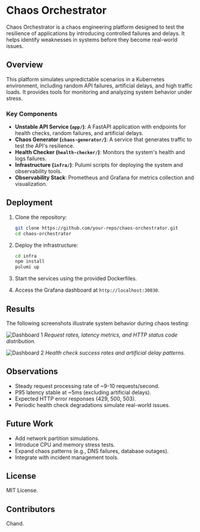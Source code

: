 # Chaos Orchestrator

Chaos Orchestrator is a chaos engineering platform designed to test the resilience of applications by introducing controlled failures and delays. It helps identify weaknesses in systems before they become real-world issues.

## Overview

This platform simulates unpredictable scenarios in a Kubernetes environment, including random API failures, artificial delays, and high traffic loads. It provides tools for monitoring and analyzing system behavior under stress.

### Key Components

- **Unstable API Service (`app/`)**: A FastAPI application with endpoints for health checks, random failures, and artificial delays.
- **Chaos Generator (`chaos-generator/`)**: A service that generates traffic to test the API's resilience.
- **Health Checker (`health-checker/`)**: Monitors the system's health and logs failures.
- **Infrastructure (`infra/`)**: Pulumi scripts for deploying the system and observability tools.
- **Observability Stack**: Prometheus and Grafana for metrics collection and visualization.

## Deployment

1. Clone the repository:
   ```bash
   git clone https://github.com/your-repo/chaos-orchestrator.git
   cd chaos-orchestrator
   ```

2. Deploy the infrastructure:
   ```bash
   cd infra
   npm install
   pulumi up
   ```

3. Start the services using the provided Dockerfiles.

4. Access the Grafana dashboard at `http://localhost:30030`.

## Results

The following screenshots illustrate system behavior during chaos testing:

![Dashboard 1](../../../Desktop/Screenshot%202025-05-01%20at%203.10.17%20AM.png)
*Request rates, latency metrics, and HTTP status code distribution.*

![Dashboard 2](../../../Desktop/Screenshot%202025-05-01%20at%203.10.25%20AM.png)
*Health check success rates and artificial delay patterns.*

## Observations

- Steady request processing rate of ~9-10 requests/second.
- P95 latency stable at ~5ms (excluding artificial delays).
- Expected HTTP error responses (429, 500, 503).
- Periodic health check degradations simulate real-world issues.

## Future Work

- Add network partition simulations.
- Introduce CPU and memory stress tests.
- Expand chaos patterns (e.g., DNS failures, database outages).
- Integrate with incident management tools.

## License

MIT License.

## Contributors

Chand.